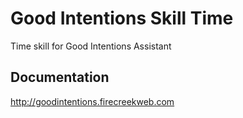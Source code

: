 # Good Intentions Skill Time

Time skill for Good Intentions Assistant

## Documentation

http://goodintentions.firecreekweb.com
